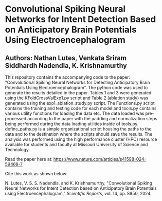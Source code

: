 # Convolutional Spiking Neural Networks for Intent Detection Based on Anticipatory Brain Potentials Using Electroencephalogram

## Authors: Nathan Lutes, Venkata Sriram Siddhardh Nadendla, K. Krishnamurthy

This repository contains the accompanying code to the paper: "Convolutional Spiking Neural Networks for Detecting Anticipatory Brain Potentials Using Electroencephalogram". The python code was used to generate the results detailed in the paper. Tables 1 and 3 were generated using the KFoldCrossValExp1.py script and Table 2 (ablation study) was generated using the exp1_ablation_study.py script. The Functions.py script contains the training and testing code for each model and tools.py contains various utility functions for loading the data etc. The data loaded was pre-processed according to the paper with the padding and normalization steps being performed during the data loading utilities inside of tools.py. define_paths.py is a simple organizational script housing the paths to the data and to the destination where the scripts should save the results. The analysis was performed using the high performance cluster (HPC) resource available for students and faculty at Missouri University of Science and Technology. 

Read the paper here at: https://www.nature.com/articles/s41598-024-59469-7

Cite this work as shown below:

N. Lutes, V. S. S. Nadendla, and K. Krishnamurthy, "Convolutional Spiking Neural Networks for Intent Detection based on Anticipatory Brain Potentials using Electroencephalogram," _Scientific Reports_, vol. 14, pp. 8850, 2024.

